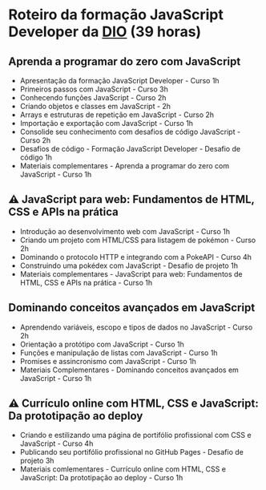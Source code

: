 # Roteiro da formação JavaScript Developer da [DIO](https://dio.me) (39 horas)

## Aprenda a programar do zero com JavaScript
- Apresentação da formação JavaScript Developer - Curso 1h
- Primeiros passos com JavaScript - Curso 3h
- Conhecendo funções JavaScript - Curso 2h
- Criando objetos e classes em JavaScript - 2h
- Arrays e estruturas de repetição em JavaScript - Curso 2h
- Importação e exportação com JavaScript - Curso 1h
- Consolide seu conhecimento com desafios de código JavaScript - Curso 2h
- Desafios de código - Formação JavaScript Developer - Desafio de código 1h
- Materiais complementares - Aprenda a programar do zero com JavaScript - Curso 1h

## ⚠️ JavaScript para web: Fundamentos de HTML, CSS e APIs na prática
- Introdução ao desenvolvimento web com JavaScript - Curso 1h
- Criando um projeto com HTML/CSS para listagem de pokémon - Curso 2h
- Dominando o protocolo HTTP e integrando com a PokeAPI - Curso 4h
- Construindo uma pokédex com JavaScript - Desafio de projeto 1h
- Materiais complementares - JavaScript para web: Fundamentos de HTML, CSS e APIs na prática - Curso 1h

## Dominando conceitos avançados em JavaScript
- Aprendendo variáveis, escopo e tipos de dados no JavaScript - Curso 2h
- Orientação a protótipo com JavaScript - Curso 1h
- Funções e manipulação de listas com JavaScript - Curso 1h
- Promises e assincronismo com JavaScript - Curso 1h
- Materiais Complementares - Dominando conceitos avançados em JavaScript - Curso 1h

## ⚠️ Currículo online com HTML, CSS e JavaScript: Da prototipação ao deploy
- Criando e estilizando uma página de portifólio profissional com CSS e JavaScript - Curso 4h
- Publicando seu portifólio profissional no GitHub Pages - Desafio de projeto 3h
- Materiais comlementares - Currículo online com HTML, CSS e JavaScript: Da prototipação ao deploy - Curso 1h
